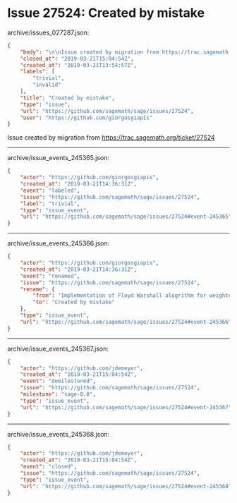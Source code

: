 # Issue 27524: Created by mistake

archive/issues_027287.json:
```json
{
    "body": "\n\nIssue created by migration from https://trac.sagemath.org/ticket/27524\n\n",
    "closed_at": "2019-03-21T15:04:54Z",
    "created_at": "2019-03-21T13:54:57Z",
    "labels": [
        "trivial",
        "invalid"
    ],
    "title": "Created by mistake",
    "type": "issue",
    "url": "https://github.com/sagemath/sage/issues/27524",
    "user": "https://github.com/giorgosgiapis"
}
```


Issue created by migration from https://trac.sagemath.org/ticket/27524





---

archive/issue_events_245365.json:
```json
{
    "actor": "https://github.com/giorgosgiapis",
    "created_at": "2019-03-21T14:36:31Z",
    "event": "labeled",
    "issue": "https://github.com/sagemath/sage/issues/27524",
    "label": "trivial",
    "type": "issue_event",
    "url": "https://github.com/sagemath/sage/issues/27524#event-245365"
}
```



---

archive/issue_events_245366.json:
```json
{
    "actor": "https://github.com/giorgosgiapis",
    "created_at": "2019-03-21T14:36:31Z",
    "event": "renamed",
    "issue": "https://github.com/sagemath/sage/issues/27524",
    "rename": {
        "from": "Implementation of Floyd Warshall alogrithm for weighted graphs",
        "to": "Created by mistake"
    },
    "type": "issue_event",
    "url": "https://github.com/sagemath/sage/issues/27524#event-245366"
}
```



---

archive/issue_events_245367.json:
```json
{
    "actor": "https://github.com/jdemeyer",
    "created_at": "2019-03-21T15:04:54Z",
    "event": "demilestoned",
    "issue": "https://github.com/sagemath/sage/issues/27524",
    "milestone": "sage-8.8",
    "type": "issue_event",
    "url": "https://github.com/sagemath/sage/issues/27524#event-245367"
}
```



---

archive/issue_events_245368.json:
```json
{
    "actor": "https://github.com/jdemeyer",
    "created_at": "2019-03-21T15:04:54Z",
    "event": "closed",
    "issue": "https://github.com/sagemath/sage/issues/27524",
    "type": "issue_event",
    "url": "https://github.com/sagemath/sage/issues/27524#event-245368"
}
```
